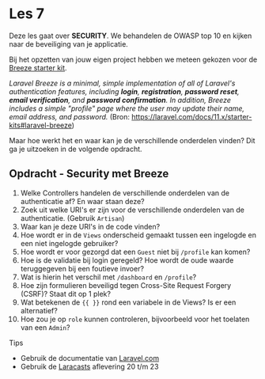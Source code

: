 # Les 7

Deze les gaat over **SECURITY**. We behandelen de OWASP top 10 en kijken naar de beveiliging van je applicatie.

Bij het opzetten van jouw eigen project hebben we meteen gekozen voor de [Breeze starter kit](https://laravel.com/docs/11.x/starter-kits#laravel-breeze).

_Laravel Breeze is a minimal, simple implementation of all of Laravel's authentication features, including **login**, 
**registration**, **password reset**, **email verification**, and **password confirmation**. In addition, Breeze includes a simple 
"profile" page where the user may update their name, email address, and password._ (Bron: https://laravel.com/docs/11.x/starter-kits#laravel-breeze)

Maar hoe werkt het en waar kan je de verschillende onderdelen vinden? Dit ga je uitzoeken in de 
volgende opdracht.

## Opdracht - Security met Breeze

1. Welke Controllers handelen de verschillende onderdelen van de authenticatie af? En waar staan deze?
2. Zoek uit welke URI's er zijn voor de verschillende onderdelen van de authenticatie. (Gebruik `Artisan`)
3. Waar kan je deze URI's in de code vinden? 
4. Hoe wordt er in de `Views` onderscheid gemaakt tussen een ingelogde en een niet ingelogde gebruiker?
5. Hoe wordt er voor gezorgd dat een `Guest` niet bij `/profile` kan komen?
6. Hoe is de validatie bij login geregeld? Hoe wordt de oude waarde teruggegeven bij een foutieve invoer?
7. Wat is hierin het verschil met `/dashboard` en `/profile`?
8. Hoe zijn formulieren beveiligd tegen Cross-Site Request Forgery (CSRF)? Staat dit op 1 plek?
9. Wat betekenen de `{{ }}` rond een variabele in de Views? Is er een alternatief?
10. Hoe zou je op `role` kunnen controleren, bijvoorbeeld voor het toelaten van een `Admin`?
   
Tips
- Gebruik de documentatie van [Laravel.com](https://laravel.com/docs/11.x/authorization)
- Gebruik de [Laracasts](https://laracasts.com/series/30-days-to-learn-laravel-11) aflevering 20 t/m 23
